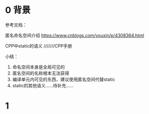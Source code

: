 # 0 背景
参考文档：

匿名命名空间介绍  https://www.cnblogs.com/youxin/p/4308364.html

CPP中static的语义   ///////CPP手册

小结：

1. 命名空间本身是全局可见的 
2. 匿名空间的名称根本无法获得
3. 编译单元内可见的东西，建议使用匿名空间代替static
4. static的其他语义……待补充……


# 1